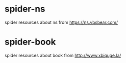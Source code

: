# spider-ns
spider resources about ns from https://ns.vbsbear.com/

# spider-book
spider resources about book from http://www.xbiquge.la/